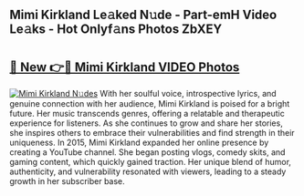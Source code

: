 ## Mimi Kirkland Le𝚊ked N𝚞de - Part-emH Video Le𝚊ks - Hot Onlyf𝚊ns Photos ZbXEY

# <h2><a href="http://ab5939.deff.icu/?id=Mimi+Kirkland">🔗 New 👉🔴 Mimi Kirkland VIDEO Photos</a></h2>

[![Mimi Kirkland N𝚞des](https://i.imgur.com/rIISA9y.gif)](http://ab5939.deff.icu/?id=Mimi+Kirkland)
With her soulful voice, introspective lyrics, and genuine connection with her audience, Mimi Kirkland is poised for a bright future. Her music transcends genres, offering a relatable and therapeutic experience for listeners. As she continues to grow and share her stories, she inspires others to embrace their vulnerabilities and find strength in their uniqueness. In 2015, Mimi Kirkland expanded her online presence by creating a YouTube channel. She began posting vlogs, comedy skits, and gaming content, which quickly gained traction. Her unique blend of humor, authenticity, and vulnerability resonated with viewers, leading to a steady growth in her subscriber base.
